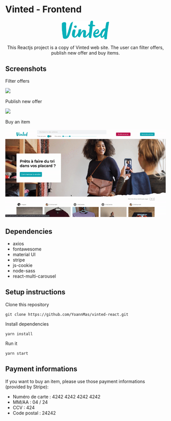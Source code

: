 # Vinted - Frontend

<div align="center">
<img src="./src/assets/img/Vinted_logo.png" width="150px"/>

This Reactjs project is a copy of Vinted web site. The user can filter offers, publish new offer and buy items.
<br/>
</div>

## Screenshots

Filter offers

<img src="./src/assets/img/filter2.gif"/>
</br>

Publish new offer

<img src="./src/assets/img/publish.gif"/>
</br>

Buy an item

<img src="./src/assets/img/payment.gif"/>

## Dependencies

- axios
- fontawesome
- material UI
- stripe
- js-cookie
- node-sass
- react-multi-carousel


## Setup instructions

Clone this repository 

```
git clone https://github.com/YoannMas/vinted-react.git
```

Install dependencies

```
yarn install
```

Run it

```
yarn start
```
## Payment informations

If you want to buy an item, please use those payment informations (provided by Stripe):
- Numéro de carte : 4242 4242 4242 4242
- MM/AA : 04 / 24
- CCV : 424
- Code postal : 24242
